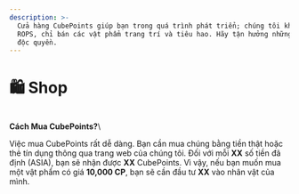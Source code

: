 ```yaml
---
description: >-
  Cửa hàng CubePoints giúp bạn trong quá trình phát triển; chúng tôi không bán
  ROPS, chỉ bán các vật phẩm trang trí và tiêu hao. Hãy tận hưởng những lợi ích
  độc quyền.
---
```


# 🛍️ Shop

<figure><img src="../../.gitbook/assets/image (141).png" alt=""><figcaption></figcaption></figure>

**Cách Mua CubePoints?**\\

Việc mua CubePoints rất dễ dàng. Bạn cần mua chúng bằng tiền thật hoặc thẻ tín dụng thông qua trang web của chúng tôi. Đối với mỗi **XX** số tiền đã định (ASIA), bạn sẽ nhận được **XX** CubePoints. Vì vậy, nếu bạn muốn mua một vật phẩm có giá **10,000 CP**, bạn sẽ cần đầu tư **XX** vào nhân vật của mình.
